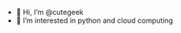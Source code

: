 - 👋 Hi, I’m @cutegeek
- 👀 I’m interested in python and cloud computing

<!---
cutegeek/cutegeek is a ✨ special ✨ repository because its `README.md` (this file) appears on your GitHub profile.
You can click the Preview link to take a look at your changes.
--->
